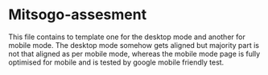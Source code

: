 # Mitsogo-assesment

This file contains to template one for the desktop mode and another for mobile mode. The desktop mode somehow gets aligned but majority part is not that aligned as per mobile mode, whereas the mobile mode page is fully optimised for mobile and is tested by google mobile friendly test.
